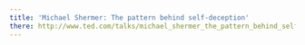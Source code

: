 ```yaml
---
title: 'Michael Shermer: The pattern behind self-deception'
there: http://www.ted.com/talks/michael_shermer_the_pattern_behind_self_deception
---
```


